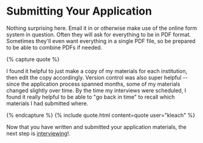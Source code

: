 # Submitting Your Application

Nothing surprising here. Email it in or otherwise make use of the online form
system in question. Often they will ask for everything to be in PDF
format. Sometimes they'll even want everything in a single PDF file, so be
prepared to be able to combine PDFs if needed.

{% capture quote %}

I found it helpful to just make a copy of my materials
for each institution, then edit the copy accordingly.  Version control
was also super helpful -- since the application process spanned months,
some of my materials changed slightly over time.  By the time my
interviews were scheduled, I found it really helpful to be able to "go
back in time" to recall which materials I had submitted where.

{% endcapture %}
{% include quote.html content=quote user="kleach" %}


Now that you have written and submitted your application materials, the next step is [interviewing](/grad-job-guide/interviewing)!.



